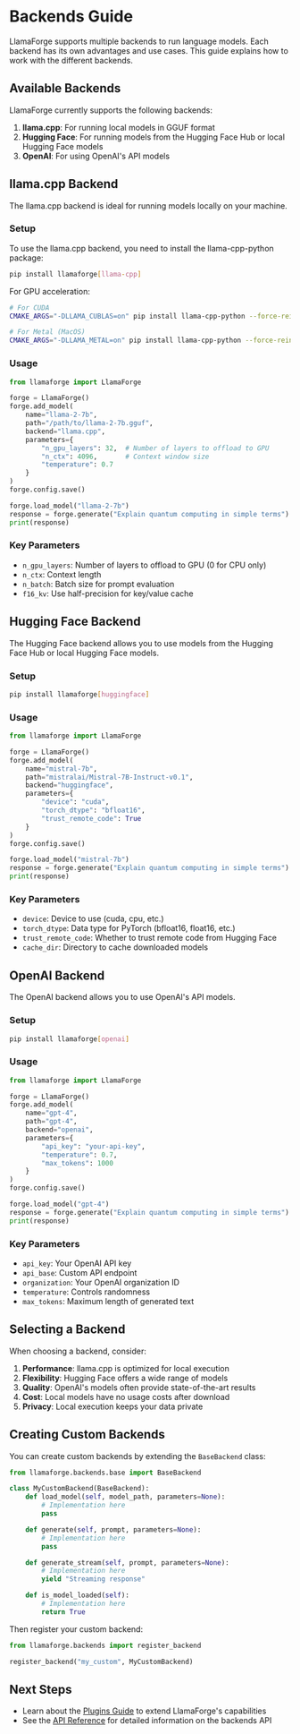 # Backends Guide

LlamaForge supports multiple backends to run language models. Each backend has its own advantages and use cases. This guide explains how to work with the different backends.

## Available Backends

LlamaForge currently supports the following backends:

1. **llama.cpp**: For running local models in GGUF format
2. **Hugging Face**: For running models from the Hugging Face Hub or local Hugging Face models
3. **OpenAI**: For using OpenAI's API models

## llama.cpp Backend

The llama.cpp backend is ideal for running models locally on your machine.

### Setup

To use the llama.cpp backend, you need to install the llama-cpp-python package:

```bash
pip install llamaforge[llama-cpp]
```

For GPU acceleration:

```bash
# For CUDA
CMAKE_ARGS="-DLLAMA_CUBLAS=on" pip install llama-cpp-python --force-reinstall --upgrade

# For Metal (MacOS)
CMAKE_ARGS="-DLLAMA_METAL=on" pip install llama-cpp-python --force-reinstall --upgrade
```

### Usage

```python
from llamaforge import LlamaForge

forge = LlamaForge()
forge.add_model(
    name="llama-2-7b", 
    path="/path/to/llama-2-7b.gguf", 
    backend="llama.cpp",
    parameters={
        "n_gpu_layers": 32,  # Number of layers to offload to GPU
        "n_ctx": 4096,       # Context window size
        "temperature": 0.7
    }
)
forge.config.save()

forge.load_model("llama-2-7b")
response = forge.generate("Explain quantum computing in simple terms")
print(response)
```

### Key Parameters

- `n_gpu_layers`: Number of layers to offload to GPU (0 for CPU only)
- `n_ctx`: Context length
- `n_batch`: Batch size for prompt evaluation
- `f16_kv`: Use half-precision for key/value cache

## Hugging Face Backend

The Hugging Face backend allows you to use models from the Hugging Face Hub or local Hugging Face models.

### Setup

```bash
pip install llamaforge[huggingface]
```

### Usage

```python
from llamaforge import LlamaForge

forge = LlamaForge()
forge.add_model(
    name="mistral-7b", 
    path="mistralai/Mistral-7B-Instruct-v0.1", 
    backend="huggingface",
    parameters={
        "device": "cuda",
        "torch_dtype": "bfloat16",
        "trust_remote_code": True
    }
)
forge.config.save()

forge.load_model("mistral-7b")
response = forge.generate("Explain quantum computing in simple terms")
print(response)
```

### Key Parameters

- `device`: Device to use (cuda, cpu, etc.)
- `torch_dtype`: Data type for PyTorch (bfloat16, float16, etc.)
- `trust_remote_code`: Whether to trust remote code from Hugging Face
- `cache_dir`: Directory to cache downloaded models

## OpenAI Backend

The OpenAI backend allows you to use OpenAI's API models.

### Setup

```bash
pip install llamaforge[openai]
```

### Usage

```python
from llamaforge import LlamaForge

forge = LlamaForge()
forge.add_model(
    name="gpt-4", 
    path="gpt-4", 
    backend="openai",
    parameters={
        "api_key": "your-api-key",
        "temperature": 0.7,
        "max_tokens": 1000
    }
)
forge.config.save()

forge.load_model("gpt-4")
response = forge.generate("Explain quantum computing in simple terms")
print(response)
```

### Key Parameters

- `api_key`: Your OpenAI API key
- `api_base`: Custom API endpoint
- `organization`: Your OpenAI organization ID
- `temperature`: Controls randomness
- `max_tokens`: Maximum length of generated text

## Selecting a Backend

When choosing a backend, consider:

1. **Performance**: llama.cpp is optimized for local execution
2. **Flexibility**: Hugging Face offers a wide range of models
3. **Quality**: OpenAI's models often provide state-of-the-art results
4. **Cost**: Local models have no usage costs after download
5. **Privacy**: Local execution keeps your data private

## Creating Custom Backends

You can create custom backends by extending the `BaseBackend` class:

```python
from llamaforge.backends.base import BaseBackend

class MyCustomBackend(BaseBackend):
    def load_model(self, model_path, parameters=None):
        # Implementation here
        pass

    def generate(self, prompt, parameters=None):
        # Implementation here
        pass

    def generate_stream(self, prompt, parameters=None):
        # Implementation here
        yield "Streaming response"

    def is_model_loaded(self):
        # Implementation here
        return True
```

Then register your custom backend:

```python
from llamaforge.backends import register_backend

register_backend("my_custom", MyCustomBackend)
```

## Next Steps

- Learn about the [Plugins Guide](plugins.md) to extend LlamaForge's capabilities
- See the [API Reference](../api/backends.md) for detailed information on the backends API 